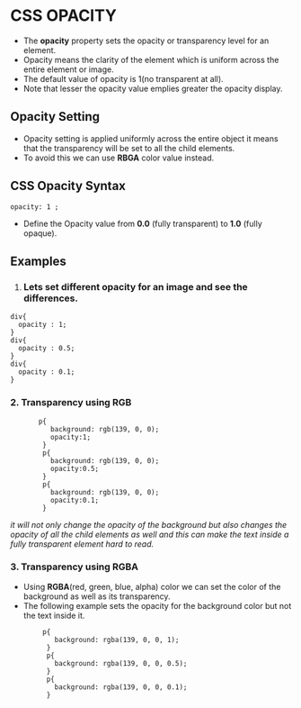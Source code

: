 # CSS OPACITY

- The **opacity** property sets the opacity or transparency level for an element.
- Opacity means the clarity of the element which is uniform across the entire element or image.
- The default value of opacity is 1(no transparent at all). 
- Note that lesser the opacity value emplies greater the opacity display.

## Opacity Setting

- Opacity setting is applied uniformly across the entire object it means that the transparency will be set to all the child elements.
- To avoid this we can use **RBGA** color value instead.

## CSS Opacity Syntax
```
opacity: 1 ;
```
- Define the Opacity value from **0.0** (fully transparent) to **1.0** (fully opaque).

## Examples
1. ### Lets set different opacity for an image and see the differences.
```
div{
  opacity : 1;
}
div{
  opacity : 0.5;
}
div{
  opacity : 0.1;
}
```


 ### 2. Transparency using **RGB**
 ```
        p{
           background: rgb(139, 0, 0);
           opacity:1;
         }
         p{
           background: rgb(139, 0, 0);
           opacity:0.5;
         }
         p{
           background: rgb(139, 0, 0);
           opacity:0.1;
         }
 ```




 *it will not only change the opacity of the background but also changes the opacity of all the child elements as well and this can make the text inside a fully transparent element hard to read.*

### 3. Transparency using **RGBA**
- Using **RGBA**(red, green, blue, alpha) color we can set the color of the background as well as its transparency.
- The following example sets the opacity for the background color but not the text inside it.
```
        p{
           background: rgba(139, 0, 0, 1);
         }
         p{
           background: rgba(139, 0, 0, 0.5);
         }
         p{
           background: rgba(139, 0, 0, 0.1);
         }
 ```



